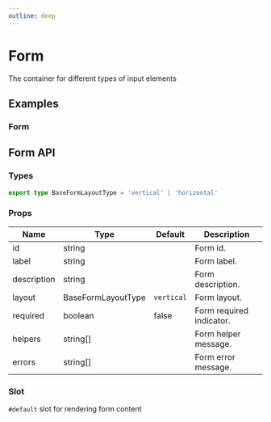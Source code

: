 ```yaml
---
outline: deep
---
```


<script setup lang="ts">
import FormExample from './demo/form/form-example.vue'
</script>

# Form

The container for different types of input elements

## Examples

### Form

<!--@include: ./demo/form/form-example.md-->

## Form API

### Types

```ts
export type BaseFormLayoutType = 'vertical' | 'horizontal'
```

### Props

| Name        | Type               | Default    | Description              |
| ----------- | ------------------ | ---------- | ------------------------ |
| id          | string             |            | Form id.                 |
| label       | string             |            | Form label.              |
| description | string             |            | Form description.        |
| layout      | BaseFormLayoutType | `vertical` | Form layout.             |
| required    | boolean            | false      | Form required indicator. |
| helpers     | string[]           |            | Form helper message.     |
| errors      | string[]           |            | Form error message.      |

### Slot

`#default` slot for rendering form content
